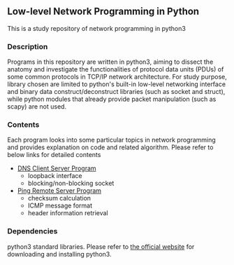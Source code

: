 ## Low-level Network Programming in Python
This is a study repository of network programming in python3 
### Description
Programs in this repository are written in python3, aiming to dissect the anatomy and investigate the functionalities of protocol data units (PDUs) of some common protocols in TCP/IP network architecture.
For study purpose, library chosen are limited to python's built-in low-level networking interface and binary data construct/deconstruct libraries (such as socket and struct), while python modules that already provide packet manipulation (such as scapy) are not used.

### Contents
Each program looks into some particular topics in network programming and provides explanation on code and related algorithm. Please refer to below links for detailed contents
- [DNS Client Server Program](https://github.com/claudiatang/network_programming_python/tree/main/DNS_client_server)
  - loopback interface
  - blocking/non-blocking socket
- [Ping Remote Server Program](https://github.com/claudiatang/network_programming_python/tree/main/ping)
  - checksum calculation
  - ICMP message format
  - header information retrieval

### Dependencies 
python3 standard libraries.
Please refer to [the official website](https://www.python.org/downloads/) for downloading and installing python3.  
